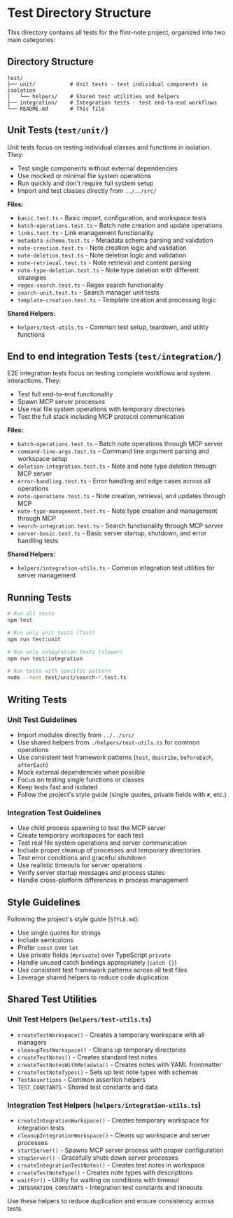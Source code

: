 # Test Directory Structure

This directory contains all tests for the flint-note project, organized into two main categories:

## Directory Structure

```
test/
├── unit/           # Unit tests - test individual components in isolation
│   └── helpers/    # Shared test utilities and helpers
├── integration/    # Integration tests - test end-to-end workflows
└── README.md       # This file
```

## Unit Tests (`test/unit/`)

Unit tests focus on testing individual classes and functions in isolation. They:

- Test single components without external dependencies
- Use mocked or minimal file system operations
- Run quickly and don't require full system setup
- Import and test classes directly from `../../src/`

**Files:**
- `basic.test.ts` - Basic import, configuration, and workspace tests
- `batch-operations.test.ts` - Batch note creation and update operations
- `links.test.ts` - Link management functionality
- `metadata-schema.test.ts` - Metadata schema parsing and validation
- `note-creation.test.ts` - Note creation logic and validation
- `note-deletion.test.ts` - Note deletion logic and validation
- `note-retrieval.test.ts` - Note retrieval and content parsing
- `note-type-deletion.test.ts` - Note type deletion with different strategies
- `regex-search.test.ts` - Regex search functionality
- `search-unit.test.ts` - Search manager unit tests
- `template-creation.test.ts` - Template creation and processing logic

**Shared Helpers:**
- `helpers/test-utils.ts` - Common test setup, teardown, and utility functions

## End to end integration Tests (`test/integration/`)

E2E integration tests focus on testing complete workflows and system interactions. They:

- Test full end-to-end functionality
- Spawn MCP server processes
- Use real file system operations with temporary directories
- Test the full stack including MCP protocol communication

**Files:**
- `batch-operations.test.ts` - Batch note operations through MCP server
- `command-line-args.test.ts` - Command line argument parsing and workspace setup
- `deletion-integration.test.ts` - Note and note type deletion through MCP server
- `error-handling.test.ts` - Error handling and edge cases across all operations
- `note-operations.test.ts` - Note creation, retrieval, and updates through MCP
- `note-type-management.test.ts` - Note type creation and management through MCP
- `search-integration.test.ts` - Search functionality through MCP server
- `server-basic.test.ts` - Basic server startup, shutdown, and error handling tests

**Shared Helpers:**
- `helpers/integration-utils.ts` - Common integration test utilities for server management

## Running Tests

```bash
# Run all tests
npm test

# Run only unit tests (fast)
npm run test:unit

# Run only integration tests (slower)
npm run test:integration

# Run tests with specific pattern
node --test test/unit/search-*.test.ts
```

## Writing Tests

### Unit Test Guidelines

- Import modules directly from `../../src/`
- Use shared helpers from `./helpers/test-utils.ts` for common operations
- Use consistent test framework patterns (`test`, `describe`, `beforeEach`, `afterEach`)
- Mock external dependencies when possible
- Focus on testing single functions or classes
- Keep tests fast and isolated
- Follow the project's style guide (single quotes, private fields with `#`, etc.)

### Integration Test Guidelines

- Use child process spawning to test the MCP server
- Create temporary workspaces for each test
- Test real file system operations and server communication
- Include proper cleanup of processes and temporary directories
- Test error conditions and graceful shutdown
- Use realistic timeouts for server operations
- Verify server startup messages and process states
- Handle cross-platform differences in process management

## Style Guidelines

Following the project's style guide (`STYLE.md`):

- Use single quotes for strings
- Include semicolons
- Prefer `const` over `let`
- Use private fields (`#private`) over TypeScript `private`
- Handle unused catch bindings appropriately (`catch {}`)
- Use consistent test framework patterns across all test files
- Leverage shared helpers to reduce code duplication

## Shared Test Utilities

### Unit Test Helpers (`helpers/test-utils.ts`)
- `createTestWorkspace()` - Creates a temporary workspace with all managers
- `cleanupTestWorkspace()` - Cleans up temporary directories
- `createTestNotes()` - Creates standard test notes
- `createTestNotesWithMetadata()` - Creates notes with YAML frontmatter
- `createTestNoteTypes()` - Sets up test note types with schemas
- `TestAssertions` - Common assertion helpers
- `TEST_CONSTANTS` - Shared test constants and data

### Integration Test Helpers (`helpers/integration-utils.ts`)
- `createIntegrationWorkspace()` - Creates temporary workspace for integration tests
- `cleanupIntegrationWorkspace()` - Cleans up workspace and server processes
- `startServer()` - Spawns MCP server process with proper configuration
- `stopServer()` - Gracefully shuts down server processes
- `createIntegrationTestNotes()` - Creates test notes in workspace
- `createTestNoteType()` - Creates note types with descriptions
- `waitFor()` - Utility for waiting on conditions with timeout
- `INTEGRATION_CONSTANTS` - Integration test constants and timeouts

Use these helpers to reduce duplication and ensure consistency across tests.
